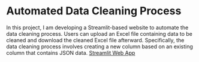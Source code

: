 # Automated Data Cleaning Process
In this project, I am developing a Streamlit-based website to automate the data cleaning process. Users can upload an Excel file containing data to be cleaned and download the cleaned Excel file afterward. Specifically, the data cleaning process involves creating a new column based on an existing column that contains JSON data.
[Streamlit Web App](https://github.com/JonBws/Automate-Data-Cleaning-Process/blob/main/Streamlit.png)
